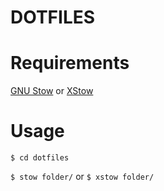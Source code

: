 # DOTFILES

# Requirements

[GNU Stow](https://www.gnu.org/software/stow/) or [XStow](http://xstow.sourceforge.net/)


# Usage

`$ cd dotfiles`

`$ stow folder/` or `$ xstow folder/`
